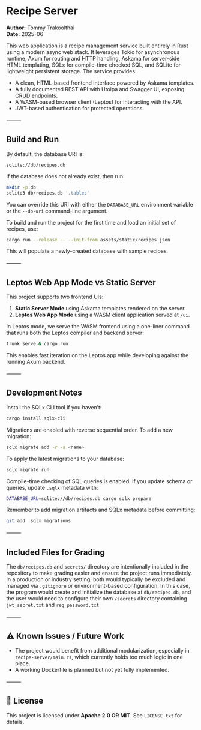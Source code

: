 # Recipe Server

**Author:** Tommy Trakoolthai\
**Date:** 2025-06

This web application is a recipe management service built entirely in Rust using a modern async web stack. It leverages Tokio for asynchronous runtime, Axum for routing and HTTP handling, Askama for server-side HTML templating, SQLx for compile-time checked SQL, and SQLite for lightweight persistent storage. The service provides:

- A clean, HTML-based frontend interface powered by Askama templates.
- A fully documented REST API with Utoipa and Swagger UI, exposing CRUD endpoints.
- A WASM-based browser client (Leptos) for interacting with the API.
- JWT-based authentication for protected operations.

⸻

## Build and Run

By default, the database URI is:

```
sqlite://db/recipes.db
```

If the database does not already exist, then run:

```bash
mkdir -p db
sqlite3 db/recipes.db '.tables'
```

You can override this URI with either the `DATABASE_URL` environment variable or the `--db-uri` command-line argument.

To build and run the project for the first time and load an initial set of recipes, use:

```bash
cargo run --release -- --init-from assets/static/recipes.json
```

This will populate a newly-created database with sample recipes.

⸻

## Leptos Web App Mode vs Static Server

This project supports two frontend UIs:

1. **Static Server Mode** using Askama templates rendered on the server.
2. **Leptos Web App Mode** using a WASM client application served at `/ui`.

In Leptos mode, we serve the WASM frontend using a one-liner command that runs both the Leptos compiler and backend server:

```bash
trunk serve & cargo run
```

This enables fast iteration on the Leptos app while developing against the running Axum backend.

⸻

## Development Notes

Install the SQLx CLI tool if you haven’t:

```bash
cargo install sqlx-cli
```

Migrations are enabled with reverse sequential order. To add a new migration:

```bash
sqlx migrate add -r -s <name>
```

To apply the latest migrations to your database:

```bash
sqlx migrate run
```

Compile-time checking of SQL queries is enabled. If you update schema or queries, update `.sqlx` metadata with:

```bash
DATABASE_URL=sqlite://db/recipes.db cargo sqlx prepare
```

Remember to add migration artifacts and SQLx metadata before committing:

```bash
git add .sqlx migrations
```

⸻

## Included Files for Grading

The `db/recipes.db` and `secrets/` directory are intentionally included in the repository to make grading easier and ensure the project runs immediately. In a production or industry setting, both would typically be excluded and managed via `.gitignore` or environment-based configuration. In this case, the program would create and initialize the database at `db/recipes.db`, and the user would need to configure their own `/secrets` directory containing `jwt_secret.txt` and `reg_password.txt`.

⸻

## ⚠ Known Issues / Future Work

- The project would benefit from additional modularization, especially in `recipe-server/main.rs`, which currently holds too much logic in one place.
- A working Dockerfile is planned but not yet fully implemented.

⸻

## 📄 License

This project is licensed under **Apache 2.0 OR MIT**. See `LICENSE.txt` for details.
